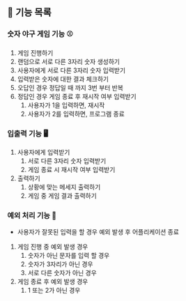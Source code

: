 ## 📝 기능 목록

### 숫자 야구 게임 기능 ⚾️
1. 게임 진행하기
2. 랜덤으로 서로 다른 3자리 숫자 생성하기
3. 사용자에게 서로 다른 3자리 숫자 입력받기
4. 입력받은 숫자에 대한 결과 체크하기
5. 오답인 경우 정답일 때 까지 3번 부터 반복
6. 정답인 경우 게임 종료 후 재시작 여부 입력받기
   1. 사용자가 1을 입력하면, 재시작
   2. 사용자가 2를 입력하면, 프로그램 종료

### 입출력 기능 🖥
1. 사용자에게 입력받기
   1. 서로 다른 3자리 숫자 입력받기
   2. 게임 종료 시 재시작 여부 입력받기
2. 출력하기
   1. 상황에 맞는 메세지 출력하기
   2. 게임 중 게임 결과 출력하기

### 예외 처리 기능 🚫
- 사용자가 잘못된 입력을 할 경우 예외 발생 후 어플리케이션 종료
1. 게임 진행 중 예외 발생 경우
    1. 숫자가 아닌 문자를 입력 할 경우
    2. 숫자가 3자리가 아닌 경우
    3. 서로 다른 숫자가 아닌 경우
2. 게임 종료 후 예외 발생 경우
   1. 1 또는 2가 아닌 경우
